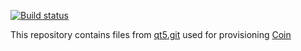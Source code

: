 [![Build status](https://ci.appveyor.com/api/projects/status/github/qtwebkit/coin-provisioning?svg=true)](https://ci.appveyor.com/project/annulen/coin-provisioning)

This repository contains files from [qt5.git](https://code.qt.io/cgit/qt/qt5.git/tree) used for provisioning [Coin](https://testresults.qt.io/coin)
